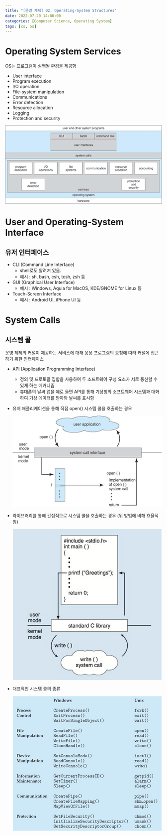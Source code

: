 ```yaml
---
title: "[운영 체제] 02. Operating-System Structures"
date: 2022-07-20 14:00:00
categories: [Computer Science, Operating System]
tags: [cs, os]
---
```


# Operating System Services

OS는 프로그램이 실행될 환경을 제공함

- User interface
- Program execution
- I/O operation
- File-system manipulation
- Communications
- Error detection
- Resource allocation
- Logging
- Protection and security

![Untitled](/assets/img/cs/os/os02/Untitled.png)

# User and Operating-System Interface

## 유저 인터페이스

- CLI (Command Line Interface)
    - shell로도 알려져 있음.
    - 예시 : sh, bash, csh, tcsh, zsh 등
- GUI (Graphical User Interface)
    - 예시 : Windows, Aquia for MacOS, KDE/GNOME for Linux 등
- Touch-Screen Interface
    - 예시 : Android UI, iPhone UI 등

# System Calls

## 시스템 콜

운영 체제의 커널이 제공하는 서비스에 대해 응용 프로그램의 요청에 따라 커널에 접근하기 위한 인터페이스

- API (Application Programming Interface)
    - 정의 및 프로토콜 집합을 사용하여 두 소프트웨어 구성 요소가 서로 통신할 수 있게 하는 메커니즘
    - 휴대폰의 날씨 앱을 예로 들면 API를 통해 기상청의 소프트웨어 시스템과 대화하여 기상 데이터를 받아와 날씨를 표시함
- 유저 애플리케이션을 통해 직접 open() 시스템 콜을 호출하는 경우
    
    ![Untitled](/assets/img/cs/os/os02/Untitled%201.png)
    
- 라이브러리를 통해 간접적으로 시스템 콜을 호출하는 경우 (위 방법에 비해 효율적임)
    
    ![Untitled](/assets/img/cs/os/os02/Untitled%202.png)
    
- 대표적인 시스템 콜의 종류
    
    ![Untitled](/assets/img/cs/os/os02/Untitled%203.png)
